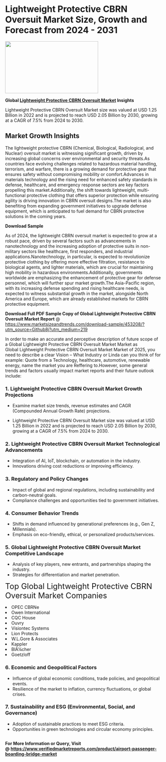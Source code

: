 <H1>Lightweight Protective CBRN Oversuit Market Size, Growth and Forecast from 2024 - 2031</H1><img class="aligncenter size-medium wp-image-584254" src="https://thirdeyenews.in/wp-content/uploads/2024/09/Global-Market-Research-300x168.jpeg" alt="" width="300" height="168" /><p><strong>Global&nbsp;<a href="https://www.marketsizeandtrends.com/download-sample/453208/?utm_source=Github8j?utm_medium=219">Lightweight Protective CBRN Oversuit Market</a> Insights</strong></p><p>Lightweight Protective CBRN Oversuit Market size was valued at USD 1.25 Billion in 2022 and is projected to reach USD 2.05 Billion by 2030, growing at a CAGR of 7.5% from 2024 to 2030.</p><p><h2>Market Growth Insights</h2> <p>The lightweight protective CBRN (Chemical, Biological, Radiological, and Nuclear) oversuit market is witnessing significant growth, driven by increasing global concerns over environmental and security threats.As countries face evolving challenges related to hazardous material handling, terrorism, and warfare, there is a growing demand for protective gear that ensures safety without compromising mobility or comfort.Advances in materials technology and the rising need for enhanced safety standards in defense, healthcare, and emergency response sectors are key factors propelling this market.Additionally, the shift towards lightweight, multi-functional protective clothing that offers superior protection while ensuring agility is driving innovation in CBRN oversuit designs.The market is also benefiting from expanding government initiatives to upgrade defense equipment, which is anticipated to fuel demand for CBRN protective solutions in the coming years.</p> <p><strong>Download Sample</strong></p> <p>As of 2024, the lightweight CBRN oversuit market is expected to grow at a robust pace, driven by several factors such as advancements in nanotechnology and the increasing adoption of protective suits in non-military sectors like healthcare, first responders, and industrial applications.Nanotechnology, in particular, is expected to revolutionize protective clothing by offering more effective filtration, resistance to biological agents, and lighter materials, which are crucial for maintaining high mobility in hazardous environments.Additionally, governments worldwide are emphasizing the enhancement of protective gear for defense personnel, which will further spur market growth.The Asia-Pacific region, with its increasing defense spending and rising healthcare needs, is expected to witness substantial growth in the market, alongside North America and Europe, which are already established markets for CBRN protective equipment.</p> <p><span class=""><strong>Download Full PDF Sample Copy of Global Lightweight Protective CBRN Oversuit Market Report</strong> @ <a href="https://www.marketsizeandtrends.com/download-sample/453208/?utm_source=Github8j?utm_medium=219" target="_blank">https://www.marketsizeandtrends.com/download-sample/453208/?utm_source=Github8j?utm_medium=219</a></span></p><p>In order to make an accurate and perceptive description of future scope of a Global&nbsp;Lightweight Protective CBRN Oversuit Market Market as Global&nbsp;Lightweight Protective CBRN Oversuit Market Market of 2025, you need to describe a clear Vision &ndash; What Industry or Linda can you think of for example: Quote from a Technology, healthcare, automotive, renewable energy, name the market you are Reffering to.However, some general trends and factors usually impact market reports and their future outlook include:</p><h3>1.&nbsp;<strong>Lightweight Protective CBRN Oversuit Market Growth Projections</strong></h3><ul><li>Examine market size trends, revenue estimates and CAGR (Compounded Annual Growth Rate) projections.</li><li><p>Lightweight Protective CBRN Oversuit Market size was valued at USD 1.25 Billion in 2022 and is projected to reach USD 2.05 Billion by 2030, growing at a CAGR of 7.5% from 2024 to 2030.</p></li></ul><h3>2.&nbsp;<strong>Lightweight Protective CBRN Oversuit Market Technological Advancements</strong></h3><ul><li>Integration of AI, IoT, blockchain, or automation in the industry.</li><li>Innovations driving cost reductions or improving efficiency.</li></ul><h3>3.&nbsp;<strong>Regulatory and Policy Changes</strong></h3><ul><li>Impact of global and regional regulations, including sustainability and carbon-neutral goals.</li><li>Compliance challenges and opportunities tied to government initiatives.</li></ul><h3>4.&nbsp;<strong>Consumer Behavior Trends</strong></h3><ul><li>Shifts in demand influenced by generational preferences (e.g., Gen Z, Millennials).</li><li>Emphasis on eco-friendly, ethical, or personalized products/services.</li></ul><h3>5.&nbsp;<strong>Global Lightweight Protective CBRN Oversuit Market Competitive Landscape</strong></h3><ul><li>Analysis of key players, new entrants, and partnerships shaping the industry.</li><li>Strategies for differentiation and market penetration.</li></ul><p data-pm-slice="1 1 []"><span style="color: inherit; font-family: inherit; font-size: 25px;">Top Global Lightweight Protective CBRN Oversuit Market Companies</span></p><div class="" data-test-id=""><p><li>OPEC CBRNe</li><li> Owen International</li><li> CQC House</li><li> Ouvry</li><li> Visiontec Systems</li><li> Lion Protects</li><li> W.L.Gore & Associates</li><li> Kappler</li><li> BlÃ¼cher</li><li> Goetzloff</li></p></div><h3>6.&nbsp;<strong>Economic and Geopolitical Factors</strong></h3><ul><li>Influence of global economic conditions, trade policies, and geopolitical events.</li><li>Resilience of the market to inflation, currency fluctuations, or global crises.</li></ul><h3>7.&nbsp;<strong>Sustainability and ESG (Environmental, Social, and Governance)</strong></h3><ul><li>Adoption of sustainable practices to meet ESG criteria.</li><li>Opportunities in green technologies and circular economy principles.</li></ul><h2><strong style="font-size: 14px;">For More Information or Query, Visit @&nbsp;</strong><a style="background-color: #ffffff; font-size: 14px;" href="https://www.marketsizeandtrends.com/report/lightweight-protective-cbrn-oversuit-market/" target="_blank">https://www.verifiedmarketreports.com/product/airport-passenger-boarding-bridge-market</a></h2>